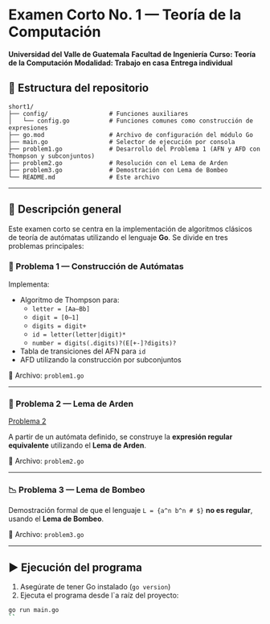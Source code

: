 # Examen Corto No. 1 — Teoría de la Computación

**Universidad del Valle de Guatemala**
**Facultad de Ingeniería**
**Curso: Teoría de la Computación**
**Modalidad: Trabajo en casa**
**Entrega individual**

## 📁 Estructura del repositorio

```
short1/
├── config/                 # Funciones auxiliares
│   └── config.go           # Funciones comunes como construcción de expresiones
├── go.mod                  # Archivo de configuración del módulo Go
├── main.go                 # Selector de ejecución por consola
├── problem1.go             # Desarrollo del Problema 1 (AFN y AFD con Thompson y subconjuntos)
├── problem2.go             # Resolución con el Lema de Arden
├── problem3.go             # Demostración con Lema de Bombeo
└── README.md               # Este archivo
```

---

## 🧪 Descripción general

Este examen corto se centra en la implementación de algoritmos clásicos de teoría de autómatas utilizando el lenguaje **Go**. Se divide en tres problemas principales:

### 🧩 Problema 1 — Construcción de Autómatas

Implementa:

- Algoritmo de Thompson para:
  - `letter = [Aa–Bb]`
  - `digit = [0–1]`
  - `digits = digit+`
  - `id = letter(letter|digit)*`
  - `number = digits(.digits)?(E[+-]?digits)?`
- Tabla de transiciones del AFN para `id`
- AFD utilizando la construcción por subconjuntos

📄 Archivo: `problem1.go`

---

### 🔀 Problema 2 — Lema de Arden

[Problema 2](./shorts/short1/problem2.png)

A partir de un autómata definido, se construye la **expresión regular equivalente** utilizando el **Lema de Arden**.

📄 Archivo: `problem2.go`

---

### 📉 Problema 3 — Lema de Bombeo

Demostración formal de que el lenguaje
`L = {a^n b^n # $}`
**no es regular**, usando el **Lema de Bombeo**.

📄 Archivo: `problem3.go`

---

## ▶️ Ejecución del programa

1. Asegúrate de tener Go instalado (`go version`)
2. Ejecuta el programa desde l`a raíz del proyecto:

```bash
go run main.go
``
```
